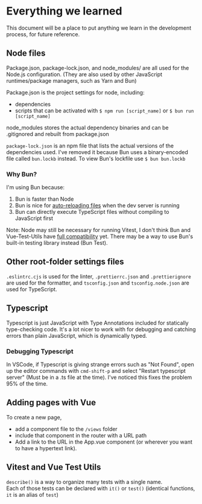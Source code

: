 # Everything we learned

This document will be a place to put anything we learn in the development process, for future reference.

## Node files

Package.json, package-lock.json, and node_modules/ are all used for the Node.js configuration. (They are also used by other JavaScript runtimes/package managers, such as Yarn and Bun)

Package.json is the project settings for node, including:

- dependencies
- scripts that can be activated with `$ npm run [script_name]` or `$ bun run [script_name]`

node_modules stores the actual dependency binaries and can be .gitignored and rebuilt from package.json

`package-lock.json` is an npm file that lists the actual versions of the dependencies used. I've removed it because Bun uses a binary-encoded file called `bun.lockb` instead.
To view Bun's lockfile use `$ bun bun.lockb`

### Why Bun?

I'm using Bun because:

1. Bun is faster than Node
2. Bun is nice for [auto-reloading files](https://bun.sh/docs/runtime/hot) when the dev server is running
3. Bun can directly execute TypeScript files without compiling to JavaScript first

Note: Node may still be necessary for running Vitest, I don't think Bun and Vue-Test-Utils have [full compatibility](https://github.com/oven-sh/bun/issues/4145) yet.
There may be a way to use Bun's built-in testing library instead (Bun Test).

## Other root-folder settings files

`.eslintrc.cjs` is used for the linter, `.prettierrc.json` and `.prettierignore` are used for the formatter, and `tsconfig.json` and `tsconfig.node.json` are used for TypeScript.

## Typescript

Typescript is just JavaScript with Type Annotations included for statically type-checking code. It's a lot nicer to work with for debugging and catching errors than plain JavaScript, which is dynamically typed.

### Debugging Typescript

In VSCode, if Typescript is giving strange errors such as "Not Found", open up the editor commands with `cmd-shift-p` and select "Restart typescript server" (Must be in a .ts file at the time). I've noticed this fixes the problem 95% of the time.

## Adding pages with Vue

To create a new page,

- add a component file to the `/views` folder
- include that component in the router with a URL path
- Add a link to the URL in the App.vue component (or wherever you want to have a hypertext link).

## Vitest and Vue Test Utils

`describe()` is a way to organize many tests with a single name.  
Each of those tests can be declared with `it()` or `test()` (identical functions, `it` is an alias of `test`)
